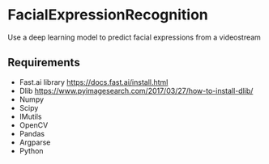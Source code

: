 # FacialExpressionRecognition
Use a deep learning model to predict facial expressions from a videostream

## Requirements
- Fast.ai library https://docs.fast.ai/install.html <br/> 
- Dlib https://www.pyimagesearch.com/2017/03/27/how-to-install-dlib/ <br/>
- Numpy <br/>
- Scipy <br/>
- IMutils <br/>
- OpenCV <br/>
- Pandas <br/>
- Argparse <br/>
- Python 




